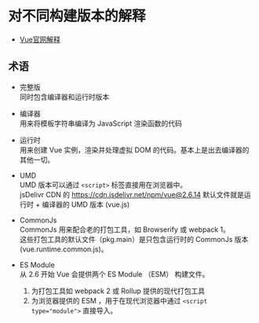 #  对不同构建版本的解释 

- [Vue官网解释](https://cn.vuejs.org/v2/guide/installation.html#%E5%AF%B9%E4%B8%8D%E5%90%8C%E6%9E%84%E5%BB%BA%E7%89%88%E6%9C%AC%E7%9A%84%E8%A7%A3%E9%87%8A)  

## 术语

- 完整版  
  同时包含编译器和运行时版本  

- 编译器  
  用来将模板字符串编译为 JavaScript 渲染函数的代码  

- 运行时  
  用来创建 Vue 实例，渲染并处理虚拟 DOM 的代码。基本上是出去编译器的其他一切。  

- UMD  
  UMD 版本可以通过 `<script>` 标签直接用在浏览器中。  
  jsDelivr CDN 的 https://cdn.jsdelivr.net/npm/vue@2.6.14 默认文件就是运行时 + 编译器的 UMD 版本 (vue.js)  

- CommonJs  
  CommonJs 用来配合老的打包工具，如 Browserify 或 webpack 1。  
  这些打包工具的默认文件（pkg.main）是只包含运行时的 CommonJs 版本 (vue.runtime.common.js)。 

- ES Module  
  从 2.6 开始 Vue 会提供两个 ES Module （ESM） 构建文件。  
  1. 为打包工具如 webpack 2 或 Rollup 提供的现代打包工具  
  2. 为浏览器提供的 ESM ，用于在现代浏览器中通过 `<script type="module">` 直接导入。